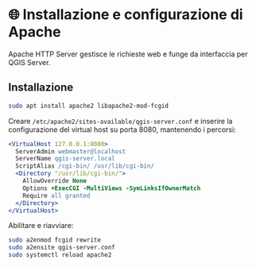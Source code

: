 # 🌐 Installazione e configurazione di Apache

Apache HTTP Server gestisce le richieste web e funge da interfaccia per QGIS Server.

## Installazione

```bash
sudo apt install apache2 libapache2-mod-fcgid
```

Creare `/etc/apache2/sites-available/qgis-server.conf` e inserire la configurazione del virtual host su porta 8080, mantenendo i percorsi:

```apache
<VirtualHost 127.0.0.1:8080>
  ServerAdmin webmaster@localhost
  ServerName qgis-server.local
  ScriptAlias /cgi-bin/ /usr/lib/cgi-bin/
  <Directory "/usr/lib/cgi-bin/">
    AllowOverride None
    Options +ExecCGI -MultiViews -SymLinksIfOwnerMatch
    Require all granted
  </Directory>
</VirtualHost>
```

Abilitare e riavviare:

```bash
sudo a2enmod fcgid rewrite
sudo a2ensite qgis-server.conf
sudo systemctl reload apache2
```
